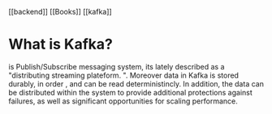 [[backend]] [[Books]] [[kafka]]
# What is Kafka?
is Publish/Subscribe messaging system, its lately described as a "distributing streaming plateform. ". Moreover data in Kafka is stored durably, in order , and can be read deterministincly. In addition, the data can be distributed within the system to provide additional protections against failures, as well as significant opportunities for scaling performance.